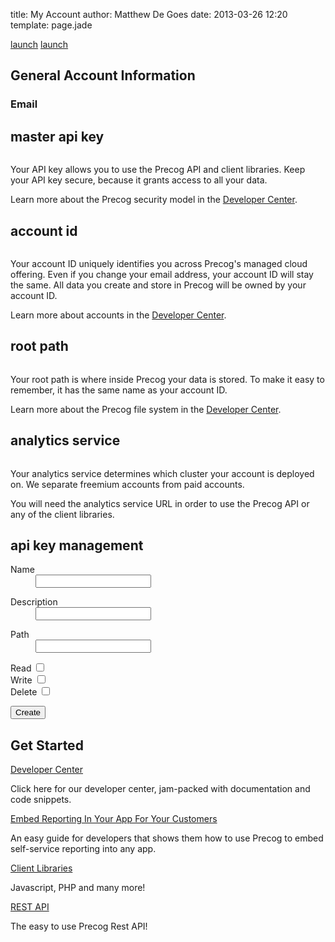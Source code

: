 title: My Account
author: Matthew De Goes
date: 2013-03-26 12:20
template: page.jade

<div class="two-columns">
    <div id="precog-account-details">
        <div id="products-links">
            <a class="product-link-labcoat"  href="https://labcoat.precog.com" target="_blank"><span>launch</span></a>
            <a class="product-link-reportgrid"  href="http://builder.reportgrid.com" target="_blank"><span>launch</span></a>
            <div class="clear-left">
            </div>
        </div>
        <h2>General Account Information</h2>
        <h3>Email</h3>
        <div id="account-email" class="dark-background">
            <h3></h3>
        </div>
        <h2>master api key</h2>
        <pre id="account-apikey"></pre>
        <p>Your API key allows you to use the Precog API and client libraries. Keep your API key secure, because it grants access to all your data.</p>
        <p>Learn more about the Precog security model in the <a href="/developers">Developer Center</a>.</p>
        <h2>account id</h2>
        <pre id="account-id"></pre>
        <p>Your account ID uniquely identifies you across Precog's managed cloud offering. Even if you change your email address, your account ID will stay the same. All data you create and store in Precog will be owned by your account ID.</p>
        <p>Learn more about accounts in the <a href="/developers">Developer Center</a>.</p>
        <h2>root path</h2>
        <pre id="account-basepath"></pre>
        <p>Your root path is where inside Precog your data is stored. To make it easy to remember, it has the same name as your account ID.</p>
        <p>Learn more about the Precog file system in the <a href="/developers">Developer Center</a>.</p>
        <h2>analytics service</h2>
        <pre id="account-analyticsservice"></pre>
        <p>Your analytics service determines which cluster your account is deployed on. We separate freemium accounts from paid accounts.</p>
        <p>You will need the analytics service URL in order to use the Precog API or any of the client libraries.</p>
        <h2>api key management</h2>
        <div id="current-api-keys">
        </div>
        <form id="precog-create-apikey" class="precog-account-form-full" method="post">
            <dl class="two-columns">
                <dt>
                    <label for="form-name">Name</label>
                </dt>
                <dd>
                    <input type="text" id="form-name" name="form-path">
                </dd>
            </dl>
            <dl class="two-columns">
                <dt>
                    <label for="form-description">Description</label>
                </dt>
                <dd>
                    <input type="text" id="form-description" name="form-path">
                </dd>
            </dl>
            <dl class="clear-left"></dl>
            <dl>
                <dt>
                    <label for="form-path">Path</label>
                </dt>
                <dd>
                    <input type="text" id="form-path" name="form-path">
                </dd>
            </dl>
            <dl>
                <dt class="form-radio">
                    <label for="form-grants-read">Read</label>
                    <input type="checkbox" id="form-grants-read" name="form-grants" value="read">
                </dt>
                <dt class="form-radio">
                    <label for="form-grants-write">Write</label>
                    <input type="checkbox" id="form-grants-write" name="form-grants" value="write">
                </dt>
                <dt class="form-radio">
                    <label for="form-grants-delete">Delete</label>
                    <input type="checkbox" id="form-grants-delete" name="form-grants" value="delete">
                </dt>
                <dt class="clear-left"></dt>
            </dl>
            <input class="button small-button red-background" type="submit" value="Create">
        </form>
    </div>
</div>
<div class="two-columns-end">
    <div class="dark-background">
        <h2>Get Started</h2>
        <a href="/developers/">Developer Center</a>
        <p>Click here for our developer center, jam-packed with documentation and code snippets.</p>
        <a href="/developers/how-tos/embed-reporting/">Embed Reporting In Your App For Your Customers</a>
        <p>An easy guide for developers that shows them how to use Precog to embed self-service reporting into any app.</p>
        <a href="/developers/client-libraries/javascript/">Client Libraries</a>
        <p>Javascript, PHP and many more!</p>
        <a href="/developers/rest-apis/accounts/">REST API</a>
        <p>The easy to use Precog Rest API!</p>
    </div>
</div>
<div class="clear-left">
</div>